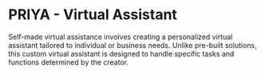 # PRIYA - Virtual Assistant
Self-made virtual assistance involves creating a personalized virtual assistant tailored to individual or business needs. Unlike pre-built solutions, this custom virtual assistant is designed to handle specific tasks and functions determined by the creator.
